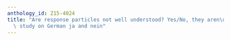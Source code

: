 ```yaml
---
anthology_id: Z15-4024
title: "Are response particles not well understood? Yes/No, they aren\u2019t! An experimental\
  \ study on German ja and nein"
---
```

